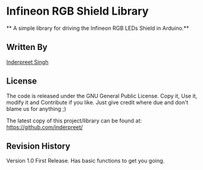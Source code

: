 Infineon RGB Shield Library
===========================
** A simple library for driving the Infineon RGB LEDs Shield in Arduino.**

Written By
-----------
[Inderpreet Singh](http://google.com/+InderpreetSingh)

License
-------
The code is released under the GNU General Public License.
Copy it, Use it, modify it and Contribute if you like.
Just give credit where due and don't blame us for anything ;)

The latest copy of this project/library can be found at: 
https://github.com/inderpreet/

Revision History
----------------

Version 1.0
First Release. Has basic functions to get you going.